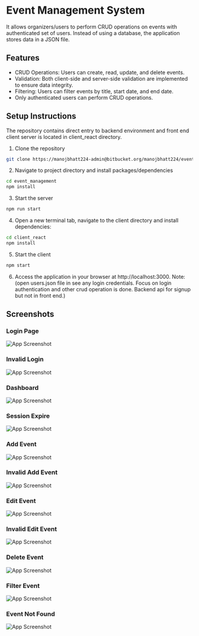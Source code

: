 
# Event Management System

It allows organizers/users to perform CRUD operations on events with authenticated set of users. Instead of using a database, the application stores data in a JSON file.



## Features
- CRUD Operations: Users can create, read, update, and delete events.
- Validation: Both client-side and server-side validation are implemented to ensure data integrity.
- Filtering: Users can filter events by title, start date, and end date.
- Only authenticated users can perform CRUD operations.

## Setup Instructions
The repository contains direct entry to backend environment and front end client server is located in client_react directory.

1. Clone the repository

```bash
git clone https://manojbhatt224-admin@bitbucket.org/manojbhatt224/event_management.git
```
2. Navigate to project directory and install packages/dependencies

```bash
cd event_management
npm install
``` 
3. Start the server
```bash
npm run start
```
4. Open a new terminal tab, navigate to the client directory and install dependencies:
```bash
cd client_react
npm install 
```
5. Start the client
```bash
npm start
```
6. Access the application in your browser at http://localhost:3000.
Note: (open users.json file in see any login credentials. Focus on login authentication and other crud operation is done. Backend api for signup but not in front end.)

## Screenshots
### Login Page
![App Screenshot](images/login.png)

### Invalid Login
![App Screenshot](images/invalid_login.png)

### Dashboard
![App Screenshot](images/dashboard.png)

### Session Expire
![App Screenshot](images/session_expire.png)


### Add Event
![App Screenshot](images/add_event.png)

### Invalid Add Event
![App Screenshot](images/invalid_create_event.png)

### Edit Event
![App Screenshot](images/edit_event.png)

### Invalid Edit Event
![App Screenshot](images/invalid_edit_event.png)

### Delete Event
![App Screenshot](images/delete_confirm.png)

### Filter Event
![App Screenshot](images/filter_event.png)

### Event Not Found
![App Screenshot](images/event_not_found.png)
